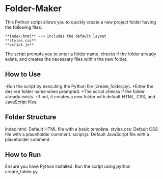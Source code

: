 # Folder-Maker

This Python script allows you to quickly create a new project folder having the following files:
```
**index.html** --> Includes the default layout
**styles.css**
**script.js**
```
The script prompts you to enter a folder name, checks if the folder already exists, and creates the necessary files within the new folder.

## How to Use
-Run the script by executing the Python file (create_folder.py).
*Enter the desired folder name when prompted.
+The script checks if the folder already exists.
-If not, it creates a new folder with default HTML, CSS, and JavaScript files.

## Folder Structure
index.html: Default HTML file with a basic template.
styles.css: Default CSS file with a placeholder comment.
script.js: Default JavaScript file with a placeholder comment.

## How to Run
Ensure you have Python installed.
Run the script using python create_folder.py.
